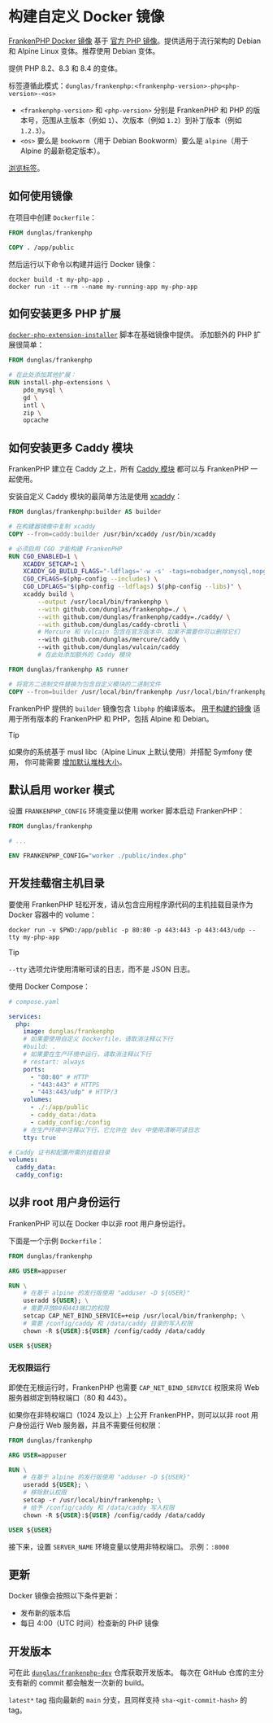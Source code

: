 # 构建自定义 Docker 镜像

[FrankenPHP Docker 镜像](https://hub.docker.com/r/dunglas/frankenphp) 基于 [官方 PHP 镜像](https://hub.docker.com/_/php/)。提供适用于流行架构的 Debian 和 Alpine Linux 变体。推荐使用 Debian 变体。

提供 PHP 8.2、8.3 和 8.4 的变体。

标签遵循此模式：`dunglas/frankenphp:<frankenphp-version>-php<php-version>-<os>`

- `<frankenphp-version>` 和 `<php-version>` 分别是 FrankenPHP 和 PHP 的版本号，范围从主版本（例如 `1`）、次版本（例如 `1.2`）到补丁版本（例如 `1.2.3`）。
- `<os>` 要么是 `bookworm`（用于 Debian Bookworm）要么是 `alpine`（用于 Alpine 的最新稳定版本）。

[浏览标签](https://hub.docker.com/r/dunglas/frankenphp/tags)。

## 如何使用镜像

在项目中创建 `Dockerfile`：

```dockerfile
FROM dunglas/frankenphp

COPY . /app/public
```

然后运行以下命令以构建并运行 Docker 镜像：

```console
docker build -t my-php-app .
docker run -it --rm --name my-running-app my-php-app
```

## 如何安装更多 PHP 扩展

[`docker-php-extension-installer`](https://github.com/mlocati/docker-php-extension-installer) 脚本在基础镜像中提供。
添加额外的 PHP 扩展很简单：

```dockerfile
FROM dunglas/frankenphp

# 在此处添加其他扩展：
RUN install-php-extensions \
	pdo_mysql \
	gd \
	intl \
	zip \
	opcache
```

## 如何安装更多 Caddy 模块

FrankenPHP 建立在 Caddy 之上，所有 [Caddy 模块](https://caddyserver.com/docs/modules/) 都可以与 FrankenPHP 一起使用。

安装自定义 Caddy 模块的最简单方法是使用 [xcaddy](https://github.com/caddyserver/xcaddy)：

```dockerfile
FROM dunglas/frankenphp:builder AS builder

# 在构建器镜像中复制 xcaddy
COPY --from=caddy:builder /usr/bin/xcaddy /usr/bin/xcaddy

# 必须启用 CGO 才能构建 FrankenPHP
RUN CGO_ENABLED=1 \
    XCADDY_SETCAP=1 \
    XCADDY_GO_BUILD_FLAGS="-ldflags='-w -s' -tags=nobadger,nomysql,nopgx" \
    CGO_CFLAGS=$(php-config --includes) \
    CGO_LDFLAGS="$(php-config --ldflags) $(php-config --libs)" \
    xcaddy build \
        --output /usr/local/bin/frankenphp \
        --with github.com/dunglas/frankenphp=./ \
        --with github.com/dunglas/frankenphp/caddy=./caddy/ \
        --with github.com/dunglas/caddy-cbrotli \
        # Mercure 和 Vulcain 包含在官方版本中，如果不需要你可以删除它们
        --with github.com/dunglas/mercure/caddy \
        --with github.com/dunglas/vulcain/caddy
        # 在此处添加额外的 Caddy 模块

FROM dunglas/frankenphp AS runner

# 将官方二进制文件替换为包含自定义模块的二进制文件
COPY --from=builder /usr/local/bin/frankenphp /usr/local/bin/frankenphp
```

FrankenPHP 提供的 `builder` 镜像包含 `libphp` 的编译版本。
[用于构建的镜像](https://hub.docker.com/r/dunglas/frankenphp/tags?name=builder) 适用于所有版本的 FrankenPHP 和 PHP，包括 Alpine 和 Debian。

> [!TIP]
>
> 如果你的系统基于 musl libc（Alpine Linux 上默认使用）并搭配 Symfony 使用，
> 你可能需要 [增加默认堆栈大小](compile.md#using-xcaddy)。

## 默认启用 worker 模式

设置 `FRANKENPHP_CONFIG` 环境变量以使用 worker 脚本启动 FrankenPHP：

```dockerfile
FROM dunglas/frankenphp

# ...

ENV FRANKENPHP_CONFIG="worker ./public/index.php"
```

## 开发挂载宿主机目录

要使用 FrankenPHP 轻松开发，请从包含应用程序源代码的主机挂载目录作为 Docker 容器中的 volume：

```console
docker run -v $PWD:/app/public -p 80:80 -p 443:443 -p 443:443/udp --tty my-php-app
```

> [!TIP]
>
> `--tty` 选项允许使用清晰可读的日志，而不是 JSON 日志。

使用 Docker Compose：

```yaml
# compose.yaml

services:
  php:
    image: dunglas/frankenphp
    # 如果要使用自定义 Dockerfile，请取消注释以下行
    #build: .
    # 如果要在生产环境中运行，请取消注释以下行
    # restart: always
    ports:
      - "80:80" # HTTP
      - "443:443" # HTTPS
      - "443:443/udp" # HTTP/3
    volumes:
      - ./:/app/public
      - caddy_data:/data
      - caddy_config:/config
    # 在生产环境中注释以下行，它允许在 dev 中使用清晰可读日志
    tty: true

# Caddy 证书和配置所需的挂载目录
volumes:
  caddy_data:
  caddy_config:
```

## 以非 root 用户身份运行

FrankenPHP 可以在 Docker 中以非 root 用户身份运行。

下面是一个示例 `Dockerfile`：

```dockerfile
FROM dunglas/frankenphp

ARG USER=appuser

RUN \
	# 在基于 alpine 的发行版使用 "adduser -D ${USER}"
	useradd ${USER}; \
	# 需要开放80和443端口的权限
	setcap CAP_NET_BIND_SERVICE=+eip /usr/local/bin/frankenphp; \
	# 需要 /config/caddy 和 /data/caddy 目录的写入权限
	chown -R ${USER}:${USER} /config/caddy /data/caddy

USER ${USER}
```

### 无权限运行

即使在无根运行时，FrankenPHP 也需要 `CAP_NET_BIND_SERVICE` 权限来将
Web 服务器绑定到特权端口（80 和 443）。

如果你在非特权端口（1024 及以上）上公开 FrankenPHP，则可以以非 root 用户身份运行
Web 服务器，并且不需要任何权限：

```dockerfile
FROM dunglas/frankenphp

ARG USER=appuser

RUN \
	# 在基于 alpine 的发行版使用 "adduser -D ${USER}"
	useradd ${USER}; \
	# 移除默认权限
	setcap -r /usr/local/bin/frankenphp; \
	# 给予 /config/caddy 和 /data/caddy 写入权限
	chown -R ${USER}:${USER} /config/caddy /data/caddy

USER ${USER}
```

接下来，设置 `SERVER_NAME` 环境变量以使用非特权端口。
示例：`:8000`

## 更新

Docker 镜像会按照以下条件更新：

- 发布新的版本后
- 每日 4:00（UTC 时间）检查新的 PHP 镜像

## 开发版本

可在此 [`dunglas/frankenphp-dev`](https://hub.docker.com/repository/docker/dunglas/frankenphp-dev) 仓库获取开发版本。
每次在 GitHub 仓库的主分支有新的 commit 都会触发一次新的 build。

`latest*` tag 指向最新的 `main` 分支，且同样支持 `sha-<git-commit-hash>` 的 tag。
